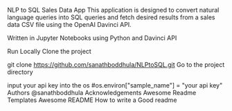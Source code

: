 NLP to SQL Sales Data App
This application is designed to convert natural language queries into SQL queries and fetch desired results from a sales data CSV file using the OpenAI Davinci API.

Written in Jupyter Notebooks using Python and Davinci API

Run Locally
Clone the project

  git clone https://github.com/sanathboddhula/NLPtoSQL.git
Go to the project directory

  input your api key into the os 
  #os.environ["sample_name"] = "your api key"
Authors
@sanathboddhula
Acknowledgements
Awesome Readme Templates
Awesome README
How to write a Good readme
